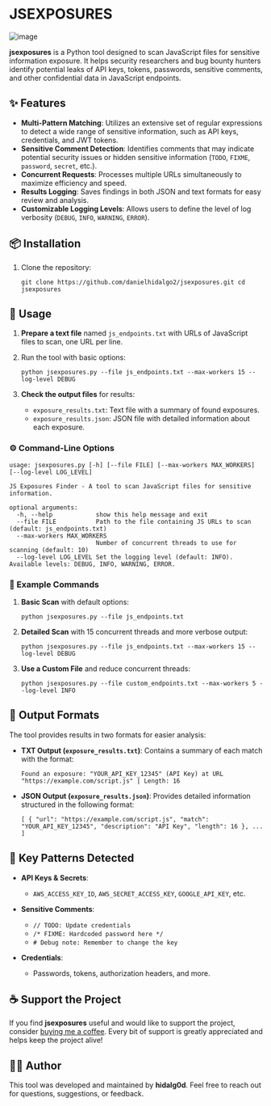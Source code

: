 JSEXPOSURES
===========

![image](https://github.com/user-attachments/assets/f98c981c-13bf-4e04-a77e-fc6801506559)

**jsexposures** is a Python tool designed to scan JavaScript files for sensitive information exposure. It helps security researchers and bug bounty hunters identify potential leaks of API keys, tokens, passwords, sensitive comments, and other confidential data in JavaScript endpoints.

✨ Features
----------

-   **Multi-Pattern Matching**: Utilizes an extensive set of regular expressions to detect a wide range of sensitive information, such as API keys, credentials, and JWT tokens.
-   **Sensitive Comment Detection**: Identifies comments that may indicate potential security issues or hidden sensitive information (`TODO`, `FIXME`, `password`, `secret`, etc.).
-   **Concurrent Requests**: Processes multiple URLs simultaneously to maximize efficiency and speed.
-   **Results Logging**: Saves findings in both JSON and text formats for easy review and analysis.
-   **Customizable Logging Levels**: Allows users to define the level of log verbosity (`DEBUG`, `INFO`, `WARNING`, `ERROR`).

📦 Installation
---------------

1.  Clone the repository:

    `git clone https://github.com/danielhidalgo2/jsexposures.git
    cd jsexposures`

📝 Usage
--------

1.  **Prepare a text file** named `js_endpoints.txt` with URLs of JavaScript files to scan, one URL per line.

2.  Run the tool with basic options:

    `python jsexposures.py --file js_endpoints.txt --max-workers 15 --log-level DEBUG`

3.  **Check the output files** for results:

    -   `exposure_results.txt`: Text file with a summary of found exposures.
    -   `exposure_results.json`: JSON file with detailed information about each exposure.

### ⚙️ Command-Line Options

```
usage: jsexposures.py [-h] [--file FILE] [--max-workers MAX_WORKERS] [--log-level LOG_LEVEL]

JS Exposures Finder - A tool to scan JavaScript files for sensitive information.

optional arguments:
  -h, --help            show this help message and exit
  --file FILE           Path to the file containing JS URLs to scan (default: js_endpoints.txt)
  --max-workers MAX_WORKERS
                        Number of concurrent threads to use for scanning (default: 10)
  --log-level LOG_LEVEL Set the logging level (default: INFO). Available levels: DEBUG, INFO, WARNING, ERROR.
```

### 📜 Example Commands

1.  **Basic Scan** with default options:

    `python jsexposures.py --file js_endpoints.txt`

2.  **Detailed Scan** with 15 concurrent threads and more verbose output:

    `python jsexposures.py --file js_endpoints.txt --max-workers 15 --log-level DEBUG`

3.  **Use a Custom File** and reduce concurrent threads:

    `python jsexposures.py --file custom_endpoints.txt --max-workers 5 --log-level INFO`

📂 Output Formats
-----------------

The tool provides results in two formats for easier analysis:

-   **TXT Output (`exposure_results.txt`)**: Contains a summary of each match with the format:

    `Found an exposure: "YOUR_API_KEY_12345" (API Key) at URL "https://example.com/script.js" | Length: 16`

-   **JSON Output (`exposure_results.json`)**: Provides detailed information structured in the following format:

    `[
        {
            "url": "https://example.com/script.js",
            "match": "YOUR_API_KEY_12345",
            "description": "API Key",
            "length": 16
        },
        ...
    ]`

📌 Key Patterns Detected
------------------------

-   **API Keys & Secrets**:

    -   `AWS_ACCESS_KEY_ID`, `AWS_SECRET_ACCESS_KEY`, `GOOGLE_API_KEY`, etc.
-   **Sensitive Comments**:

    -   `// TODO: Update credentials`
    -   `/* FIXME: Hardcoded password here */`
    -   `# Debug note: Remember to change the key`
-   **Credentials**:

    -   Passwords, tokens, authorization headers, and more.
      
☕ Support the Project
---------------------

If you find **jsexposures** useful and would like to support the project, consider [buying me a coffee](https://buymeacoffee.com/hidalg0d). Every bit of support is greatly appreciated and helps keep the project alive!

🧑‍💻 Author
------------
This tool was developed and maintained by **hidalg0d**. Feel free to reach out for questions, suggestions, or feedback.
